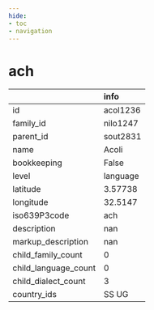 ```yaml
---
hide:
- toc
- navigation
---
```

# ach
|                      | info     |
|:---------------------|:---------|
| id                   | acol1236 |
| family_id            | nilo1247 |
| parent_id            | sout2831 |
| name                 | Acoli    |
| bookkeeping          | False    |
| level                | language |
| latitude             | 3.57738  |
| longitude            | 32.5147  |
| iso639P3code         | ach      |
| description          | nan      |
| markup_description   | nan      |
| child_family_count   | 0        |
| child_language_count | 0        |
| child_dialect_count  | 3        |
| country_ids          | SS UG    |